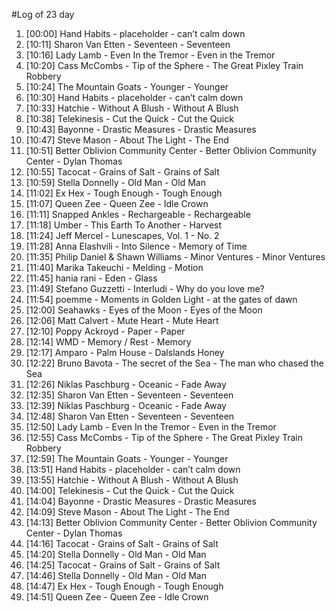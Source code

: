 #Log of 23 day

1. [00:00] Hand Habits - placeholder - can’t calm down
1. [10:11] Sharon Van Etten - Seventeen - Seventeen
1. [10:16] Lady Lamb - Even In the Tremor - Even in the Tremor
1. [10:20] Cass McCombs - Tip of the Sphere - The Great Pixley Train Robbery
1. [10:24] The Mountain Goats - Younger - Younger
1. [10:30] Hand Habits - placeholder - can’t calm down
1. [10:33] Hatchie - Without A Blush - Without A Blush
1. [10:38] Telekinesis - Cut the Quick - Cut the Quick
1. [10:43] Bayonne - Drastic Measures - Drastic Measures
1. [10:47] Steve Mason - About The Light - The End
1. [10:51] Better Oblivion Community Center - Better Oblivion Community Center - Dylan Thomas
1. [10:55] Tacocat - Grains of Salt - Grains of Salt
1. [10:59] Stella Donnelly - Old Man - Old Man
1. [11:02] Ex Hex - Tough Enough - Tough Enough
1. [11:07] Queen Zee - Queen Zee - Idle Crown
1. [11:11] Snapped Ankles - Rechargeable - Rechargeable
1. [11:18] Umber - This Earth To Another - Harvest
1. [11:24] Jeff Mercel - Lunescapes, Vol. 1 - No. 2
1. [11:28] Anna Elashvili - Into Silence - Memory of Time
1. [11:35] Philip Daniel & Shawn Williams - Minor Ventures - Minor Ventures
1. [11:40] Marika Takeuchi - Melding - Motion
1. [11:45] hania rani - Eden - Glass
1. [11:49] Stefano Guzzetti - Interludi - Why do you love me?
1. [11:54] poemme - Moments in Golden Light - at the gates of dawn
1. [12:00] Seahawks - Eyes of the Moon - Eyes of the Moon
1. [12:06] Matt Calvert - Mute Heart - Mute Heart
1. [12:10] Poppy Ackroyd - Paper - Paper
1. [12:14] WMD - Memory / Rest - Memory
1. [12:17] Amparo - Palm House - Dalslands Honey
1. [12:22] Bruno Bavota - The secret of the Sea - The man who chased the Sea
1. [12:26] Niklas Paschburg - Oceanic - Fade Away
1. [12:35] Sharon Van Etten - Seventeen - Seventeen
1. [12:39] Niklas Paschburg - Oceanic - Fade Away
1. [12:48] Sharon Van Etten - Seventeen - Seventeen
1. [12:50] Lady Lamb - Even In the Tremor - Even in the Tremor
1. [12:55] Cass McCombs - Tip of the Sphere - The Great Pixley Train Robbery
1. [12:59] The Mountain Goats - Younger - Younger
1. [13:51] Hand Habits - placeholder - can’t calm down
1. [13:55] Hatchie - Without A Blush - Without A Blush
1. [14:00] Telekinesis - Cut the Quick - Cut the Quick
1. [14:04] Bayonne - Drastic Measures - Drastic Measures
1. [14:09] Steve Mason - About The Light - The End
1. [14:13] Better Oblivion Community Center - Better Oblivion Community Center - Dylan Thomas
1. [14:16] Tacocat - Grains of Salt - Grains of Salt
1. [14:20] Stella Donnelly - Old Man - Old Man
1. [14:25] Tacocat - Grains of Salt - Grains of Salt
1. [14:46] Stella Donnelly - Old Man - Old Man
1. [14:47] Ex Hex - Tough Enough - Tough Enough
1. [14:51] Queen Zee - Queen Zee - Idle Crown
